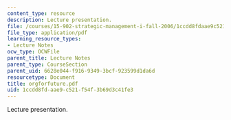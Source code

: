 ```yaml
---
content_type: resource
description: Lecture presentation.
file: /courses/15-902-strategic-management-i-fall-2006/1ccdd8fdaae9c521f54f3b69d3c41fe3_orgforfuture.pdf
file_type: application/pdf
learning_resource_types:
- Lecture Notes
ocw_type: OCWFile
parent_title: Lecture Notes
parent_type: CourseSection
parent_uid: 6628e044-f916-9349-3bcf-923599d1da6d
resourcetype: Document
title: orgforfuture.pdf
uid: 1ccdd8fd-aae9-c521-f54f-3b69d3c41fe3
---
```

Lecture presentation.

